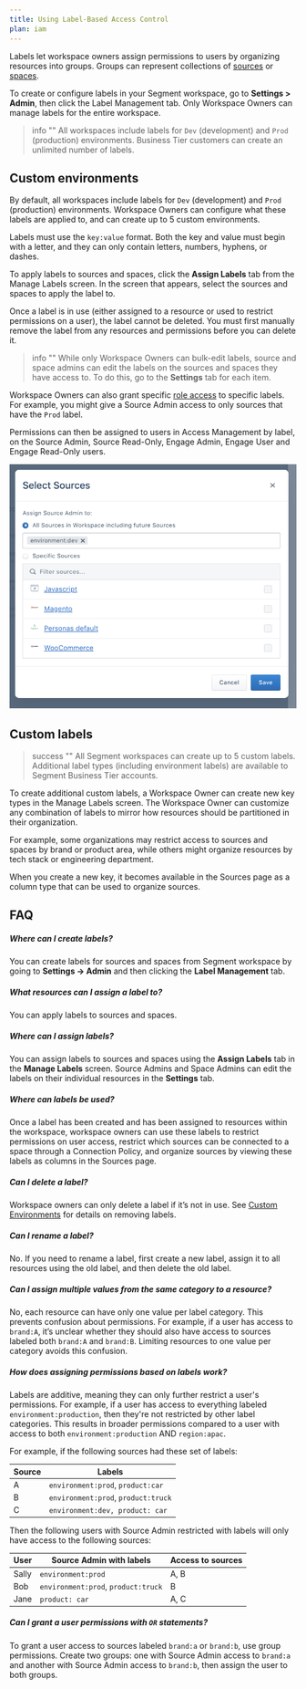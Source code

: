 ```yaml
---
title: Using Label-Based Access Control
plan: iam
---
```


Labels let workspace owners assign permissions to users by organizing resources into groups. Groups can represent collections of [sources](/docs/connections/sources/) or [spaces](/docs/unify/quickstart/).

To create or configure labels in your Segment workspace, go to **Settings > Admin**, then click the Label Management tab. Only Workspace Owners can manage labels for the entire workspace.

> info ""
> All workspaces include labels for `Dev` (development) and `Prod` (production) environments. Business Tier customers can create an unlimited number of labels.

## Custom environments

By default, all workspaces include labels for `Dev` (development) and `Prod` (production) environments. Workspace Owners can configure what these labels are applied to, and can create up to 5 custom environments.

Labels must use the `key:value` format. Both the key and value must begin with a letter, and they can only contain letters, numbers, hyphens, or dashes.

To apply labels to sources and spaces, click the **Assign Labels** tab from the Manage Labels screen. In the screen that appears, select the sources and spaces to apply the label to.

Once a label is in use (either assigned to a resource or used to restrict permissions on a user), the label cannot be deleted. You must first manually remove the label from any resources and permissions before you can delete it.

> info ""
> While only Workspace Owners can bulk-edit labels, source and space admins can edit the labels on the sources and spaces they have access to. To do this, go to the **Settings** tab for each item.

Workspace Owners can also grant specific [role access](/docs/segment-app/iam/roles/) to specific labels. For example, you might give a Source Admin access to only sources that have the `Prod` label.

Permissions can then be assigned to users in Access Management by label, on the Source Admin, Source Read-Only, Engage Admin, Engage User and Engage Read-Only users.

![Screenshot of the Select Sources popup, with the Assign Source Admin to: All Sources in Workspace including future Sources option selected.](images/labels-access-mgmt.png)

## Custom labels

> success ""
> All Segment workspaces can create up to 5 custom labels. Additional label types (including environment labels) are available to Segment Business Tier accounts.

To create additional custom labels, a Workspace Owner can create new key types in the Manage Labels screen. The Workspace Owner can customize any combination of labels to mirror how resources should be partitioned in their organization. 

For example, some organizations may restrict access to sources and spaces by brand or product area, while others might organize resources by tech stack or engineering department.

When you create a new key, it becomes available in the Sources page as a column type that can be used to organize sources.

## FAQ

##### Where can I create labels?
You can create labels for sources and spaces from Segment workspace by going to **Settings -> Admin** and then clicking the **Label Management** tab.

##### What resources can I assign a label to?

You can apply labels to sources and spaces.

##### Where can I assign labels?

You can assign labels to sources and spaces using the **Assign Labels** tab in the **Manage Labels** screen. Source Admins and Space Admins can edit the labels on their individual resources in the **Settings** tab.

##### Where can labels be used?

Once a label has been created and has been assigned to resources within the workspace, workspace owners can use these labels to restrict permissions on user access, restrict which sources can be connected to a space through a Connection Policy, and organize sources by viewing these labels as columns in the Sources page.

##### Can I delete a label?

Workspace owners can only delete a label if it’s not in use. See [Custom Environments](#custom-environments) for details on removing labels.

##### Can I rename a label?

No. If you need to rename a label, first create a new label, assign it to all resources using the old label, and then delete the old label.

##### Can I assign multiple values from the same category to a resource?

No, each resource can have only one value per label category. This prevents confusion about permissions. For example, if a user has access to `brand:A`, it’s unclear whether they should also have access to sources labeled both `brand:A` and `brand:B`. Limiting resources to one value per category avoids this confusion.

##### How does assigning permissions based on labels work?

Labels are additive, meaning they can only further restrict a user's permissions. For example, if a user has access to everything labeled `environment:production`, then they're not restricted by other label categories. This results in broader permissions compared to a user with access to both `environment:production` AND `region:apac`.

For example, if the following sources had these set of labels:

| Source | Labels                              |
| ------ | ----------------------------------- |
| A      | `environment:prod`, `product:car`   |
| B      | `environment:prod`, `product:truck` |
| C      | `environment:dev, product: car`     |

Then the following users with Source Admin restricted with labels will only have access to the following sources:

| User  | Source Admin with labels            | Access to sources |
| ----- | ----------------------------------- | ----------------- |
| Sally | `environment:prod`                  | A, B              |
| Bob   | `environment:prod`, `product:truck` | B                 |
| Jane  | `product: car`                      | A, C              |

##### Can I grant a user permissions with `OR` statements?

To grant a user access to sources labeled `brand:a` or `brand:b`, use group permissions. Create two groups: one with Source Admin access to `brand:a` and another with Source Admin access to `brand:b`, then assign the user to both groups.

